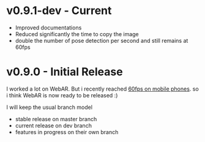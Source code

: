 # v0.9.1-dev - Current

- Improved documentations
- Reduced significantly the time to copy the image
- double the number of pose detection per second and still remains at 60fps

# v0.9.0 - Initial Release

I worked a lot on WebAR. But i recently reached [60fps on mobile phones](https://twitter.com/jerome_etienne/status/831333879810236421).
so i think WebAR is now ready to be released :)

I will keep the usual branch model

- stable release on master branch
- current release on dev branch
- features in progress on their own branch
